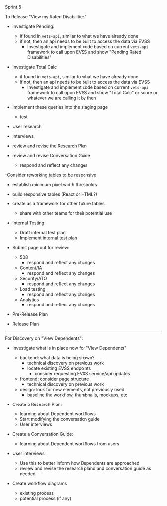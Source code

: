 Sprint 5

To Release "View my Rated Disabilities"
+ Investigate Pending:
  - if found in `vets-api`, similar to what we have already done
  - if not, then an api needs to be built to access the data via EVSS
    - Investigate and implement code based on current `vets-api` framework to call upon EVSS and show "Pending Rated Disabilities"

+ Investigate Total Calc
  - if found in `vets-api`, similar to what we have already done
  - if not, then an api needs to be built to access the data via EVSS
    - Investigate and implement code based on current `vets-api` framework to call upon EVSS and show "Total Calc" or score or whatever we are calling it by then

- Implement these queries into the staging page
  - test

- User research
 - Interviews
  - review and revise the Research Plan
  - review and revise Conversation Guide
    - respond and reflect any changes

-Consider reworking tables to be responsive
  - establish minimum pixel width thresholds
  - build responsive tables (React or HTML?)
  - create as a framework for other future tables
    - share with other teams for their potential use

- Internal Testing
  - Draft internal test plan
  - Implement internal test plan

- Submit page out for review:
  - 508
    - respond and reflect any changes
  - Content/IA
    - respond and reflect any changes
  - Security/ATO
    - respond and reflect any changes
  - Load testing
    - respond and reflect any changes
  - Analytics
    - respond and reflect any changes

- Pre-Release Plan

- Release Plan

----
For Discovery on "View Dependents":
- Investigate what is in place now for "View Dependents"
  - backend: what data is being shown?
    - technical discovery on previous work
    - locate existing EVSS endpoints
      - consider requesting EVSS service/api updates
  - frontend: consider page structure
    - technical discovery on previous work
  - design: look for new elements, not previously used
    - baseline the workflow, thumbnails, mockups, etc

- Create a Research Plan:
  - learning about Dependent workflows
  - Start modifying the conversation guide
  - User interviews

- Create a Conversation Guide:
  - learning about Dependent workflows from users

- User interviews
  - Use this to better inform how Dependents are approached
  - review and revise the research pland and conversation guide as needed

- Create workflow diagrams
  - existing process
  - potential process (if any)

